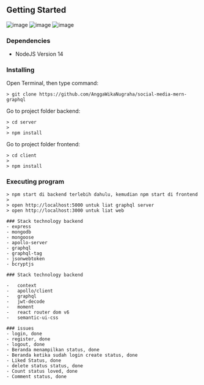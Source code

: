 ## Getting Started

![image](https://user-images.githubusercontent.com/37723902/145688845-1dbe0e37-4913-4d61-8273-381c9e077bf1.png)
![image](https://user-images.githubusercontent.com/37723902/145688954-28fa81d3-af3f-4e68-ae01-2b3cd12d5de0.png)
![image](https://user-images.githubusercontent.com/37723902/145688945-840e1c8e-5cb4-42d4-b9d4-48f5b937facf.png)

### Dependencies

- NodeJS Version 14

### Installing

Open Terminal, then type command:
```  
> git clone https://github.com/AnggaWikaNugraha/social-media-mern-graphql
```

Go to project folder  backend:
```
> cd server
> 
> npm install
```

Go to project folder frontend:
```
> cd client
> 
> npm install
```

### Executing program
```
> npm start di backend terlebih dahulu, kemudian npm start di frontend
> 
> open http://localhost:5000 untuk liat graphql server
> open http://localhost:3000 untuk liat web

### Stack technology backend
- express
- mongodb
- mongoose
- apollo-server
- graphql
- graphql-tag
- jsonwebtoken
- bcryptjs

### Stack technology backend

-   context
-   apollo/client
-   graphql
-   jwt-decode
-   moment
-   react router dom v6
-   semantic-ui-css

### issues
- login, done
- register, done
- logout, done
- Beranda menampilkan status, done
- Beranda ketika sudah login create status, done
- Liked Status, done
- delete status status, done
- Count status loved, done
- Comment status, done
